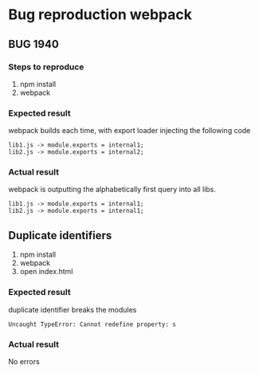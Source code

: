 # Bug reproduction webpack

## BUG 1940
### Steps to reproduce

1. npm install 
2. webpack

### Expected result
webpack builds each time, with export loader injecting the following code
```
lib1.js -> module.exports = internal1;
lib2.js -> module.exports = internal2;
```

### Actual result
webpack is outputting the alphabetically first query into all libs.
```
lib1.js -> module.exports = internal1;
lib2.js -> module.exports = internal1;
```

## Duplicate identifiers 
1. npm install 
2. webpack
3. open index.html
### Expected result
duplicate identifier breaks the modules
```
Uncaught TypeError: Cannot redefine property: s
```

### Actual result
No errors 
